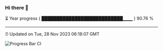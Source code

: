 ### Hi there 👋

⏳ Year progress { ███████████████████████████▁▁▁ } 90.76 %

---

⏰ Updated on Tue, 28 Nov 2023 06:18:07 GMT

![Progress Bar CI](https://github.com/liununu/liununu/workflows/Progress%20Bar%20CI/badge.svg)
